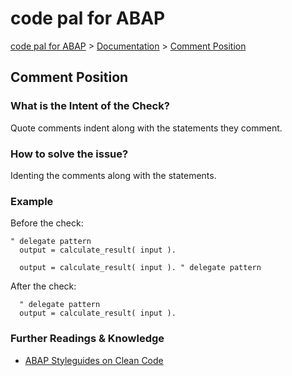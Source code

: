 # code pal for ABAP

[code pal for ABAP](../../README.md) > [Documentation](../check_documentation.md) > [Comment Position](comment-position.md)

## Comment Position

### What is the Intent of the Check?

Quote comments indent along with the statements they comment.

### How to solve the issue?

Identing the comments along with the statements.

### Example

Before the check:

```abap
" delegate pattern
  output = calculate_result( input ).
```

```abap
  output = calculate_result( input ). " delegate pattern
```

After the check:

```abap
  " delegate pattern
  output = calculate_result( input ).
```

### Further Readings & Knowledge

* [ABAP Styleguides on Clean Code](https://github.com/SAP/styleguides/blob/master/clean-abap/CleanABAP.md#put-comments-before-the-statement-they-relate-to)
